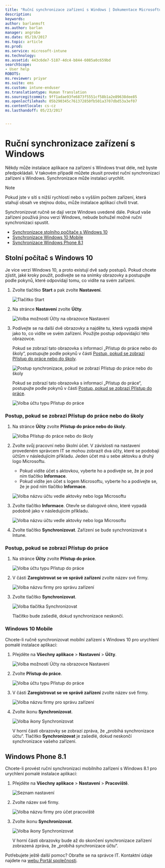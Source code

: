 ```yaml
---
title: "Ruční synchronizace zařízení s Windows | Dokumentace Microsoftu"
description: 
keywords: 
author: barlanmsft
ms.author: barlan
manager: angrobe
ms.date: 05/19/2017
ms.topic: article
ms.prod: 
ms.service: microsoft-intune
ms.technology: 
ms.assetid: 443c6de7-5187-4dc4-b844-6085a0c659bd
searchScope:
- User help
ROBOTS: 
ms.reviewer: priyar
ms.suite: ems
ms.custom: intune-enduser
ms.translationtype: Human Translation
ms.sourcegitcommit: 9ff1adae93fe6873f5551cf58b1a2e89638dee85
ms.openlocfilehash: 05b290345c761372850fb501a3707dbd53a3ef07
ms.contentlocale: cs-cz
ms.lasthandoff: 05/23/2017


---
```


# <a name="sync-your-windows-device-manually"></a>Ruční synchronizace zařízení s Windows

Někdy může instalace aplikace na zařízení s Windows trvat déle, než byste předpokládali. V takovém případě můžete zkusit provést ruční synchronizaci zařízení s Windows. Synchronizace může instalaci urychlit.

> [!Note]
> Pokud jste v síti s nižší rychlostí nebo s vyšším počtem zařízení, která stahují obsah ve stejnou dobu, může instalace aplikací chvíli trvat.

Synchronizovat ručně se dají verze Windows uvedené dále. Pokud vaše zařízení používá jinou verzi Windows, nebude bohužel možné ruční synchronizaci spustit.

* [Synchronizace stolního počítače s Windows 10](#windows-10-desktop)
* [Synchronizace Windows 10 Mobile](#windows-10-mobile)
* [Synchronizace Windows Phone 8.1](#windows-phone-81)

## <a name="windows-10-desktop"></a>Stolní počítač s Windows 10
Je více verzí Windows 10, a proto existují dvě sady postupů. Pokud chcete zjistit, jaké kroky použít, podívejte se na snímky obrazovky a postupujte podle pokynů, které odpovídají tomu, co vidíte na svém zařízení.

1. Zvolte tlačítko **Start** a pak zvolte **Nastavení**.

    ![Tlačítko Start](./media/win10pc-sync-1-start-button.png)

2. Na stránce **Nastavení** zvolte **Účty**.

    ![Volba možnosti Účty na obrazovce Nastavení](./media/win10pc-sync-2-settings-accounts.png)

3. Podívejte se na další dvě obrazovky a najděte tu, která vypadá stejně jako to, co vidíte ve svém zařízení. Použijte postup odpovídající této obrazovce.

    Pokud se zobrazí tato obrazovka s informací „Přístup do práce nebo do školy“, postupujte podle pokynů v části [Postup, pokud se zobrazí Přístup do práce nebo do školy](#steps-to-follow-if-you-see-access-work-or-school).

    ![Postup synchronizace, pokud se zobrazí Přístup do práce nebo do školy](./media/w10-enroll-rs1-connect-to-work-or-school.png)

    Pokud se zobrazí tato obrazovka s informací „Přístup do práce“, postupujte podle pokynů v části [Postup, pokud se zobrazí Přístup do práce](#steps-to-follow-if-you-see-work-access).

    ![Volba účtu typu Přístup do práce](./media/win10pc-sync-3-work-access.png)

### <a name="steps-to-follow-if-you-see-access-work-or-school"></a>Postup, pokud se zobrazí Přístup do práce nebo do školy

1. Na stránce **Účty** zvolte **Přístup do práce nebo do školy**.

    ![Volba Přístup do práce nebo do školy](./media/w10-enroll-rs1-connect-to-work-or-school.png)

2. Zvolte svůj pracovní nebo školní účet. V závislosti na nastavení provedeném správcem IT se mohou zobrazit dva účty, které se podobají účtům v následujícím příkladu. Jeden účet má u sebe aktovku a druhý logo Microsoftu.

    - Pokud vidíte účet s aktovkou, vyberte ho a podívejte se, že je pod ním tlačítko **Informace**.
    - Pokud vidíte jen účet s logem Microsoftu, vyberte ho a podívejte se, že je pod ním tlačítko **Informace**.

    ![Volba názvu účtu vedle aktovky nebo loga Microsoftu](./media/win10pc-rs1-sync-info-button.png)

3. Zvolte tlačítko **Informace**. Otevře se dialogové okno, které vypadá podobně jako v následujícím příkladu.

    ![Volba názvu účtu vedle aktovky nebo loga Microsoftu](./media/win10pc-rs1-sync-button.png)

4. Zvolte tlačítko **Synchronizovat**. Zařízení se bude synchronizovat s Intune.

### <a name="steps-to-follow-if-you-see-work-access"></a>Postup, pokud se zobrazí Přístup do práce

1. Na stránce **Účty** zvolte **Přístup do práce**.

    ![Volba účtu typu Přístup do práce](./media/win10pc-sync-3-work-access.png)

2. V části **Zaregistrovat se ve správě zařízení** zvolte název své firmy.

    ![Volba názvu firmy pro správu zařízení](./media/win10pc-sync-4-tap-com-name.png)

3. Zvolte tlačítko **Synchronizovat**.

    ![Volba tlačítka Synchronizovat](./media/win10pc-sync-5-tap-sync.png)

   Tlačítko bude zašedlé, dokud synchronizace neskončí.

### <a name="windows-10-mobile"></a>Windows 10 Mobile
Chcete-li ručně synchronizovat mobilní zařízení s Windows 10 pro urychlení pomalé instalace aplikací:

   1. Přejděte na **Všechny aplikace** > **Nastavení** > **Účty**.

       ![Volba možnosti Účty na obrazovce Nastavení](./media/win10m-sync-1-settings-accounts.png)

   2. Zvolte **Přístup do práce**.

       ![Volba účtu typu Přístup do práce](./media/win10m-sync-2-work-access.png)

   3. V části **Zaregistrovat se ve správě zařízení** zvolte název své firmy.

       ![Volba názvu firmy pro správu zařízení](./media/win10m-sync-3-tap-comp-name.png)

   4. Zvolte ikonu **Synchronizovat**.

       ![Volba ikony Synchronizovat](./media/win10m-sync-4-tap-sync.png)

       V horní části obrazovky se zobrazí zpráva, že „probíhá synchronizace účtu“. Tlačítko **Synchronizovat** je zašedlé, dokud neskončí synchronizace vašeho zařízení.

## <a name="windows-phone-81"></a>Windows Phone 8.1
Chcete-li provést ruční synchronizaci mobilního zařízení s Windows 8.1 pro urychlení pomalé instalace aplikací:

1. Přejděte na **Všechny aplikace** > **Nastavení** > **Pracoviště**.

    ![Seznam nastavení](./media/wp81-1-sync-settings-workplace.png)

2. Zvolte název své firmy.

    ![Volba názvu firmy pro účet pracoviště](./media/wp81-2-sync-tap-compname.png)

3. Zvolte ikonu **Synchronizovat**.

    ![Volba ikony Synchronizovat](./media/wp81-3-sync-tap-sync-button.png)

   V horní části obrazovky bude až do skončení synchronizace zařízení zobrazená zpráva, že „probíhá synchronizace účtu“.

Potřebujete ještě další pomoc? Obraťte se na správce IT. Kontaktní údaje najdete na [webu Portál společnosti](http://portal.manage.microsoft.com).

